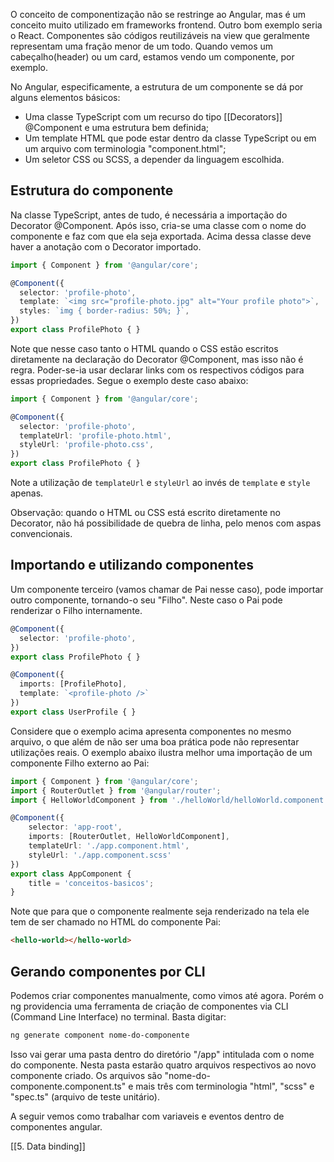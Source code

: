 O conceito de componentização não se restringe ao Angular, mas é um conceito muito utilizado em frameworks frontend. Outro bom exemplo seria o React.
Componentes são códigos reutilizáveis na view que geralmente representam uma fração menor de um todo. Quando vemos um cabeçalho(header) ou um card, estamos vendo um componente, por exemplo. 

No Angular, especificamente, a estrutura de um componente se dá por alguns elementos básicos:

- Uma classe TypeScript com um recurso do tipo [[Decorators]] @Component e uma estrutura bem definida;
- Um template HTML que pode estar dentro da classe TypeScript ou em um arquivo com terminologia "component.html";
- Um seletor CSS ou SCSS, a depender da linguagem escolhida.

## Estrutura do componente

Na classe TypeScript, antes de tudo, é necessária a importação do Decorator @Component. Após isso, cria-se uma classe com o nome do componente e faz com que ela seja exportada. Acima dessa classe deve haver a anotação com o Decorator importado.

```ts
import { Component } from '@angular/core';

@Component({
  selector: 'profile-photo',
  template: `<img src="profile-photo.jpg" alt="Your profile photo">`,
  styles: `img { border-radius: 50%; }`,
})
export class ProfilePhoto { }
```

Note que nesse caso tanto o HTML quando o CSS estão escritos diretamente na declaração do Decorator @Component, mas isso não é regra. Poder-se-ia usar declarar links com os respectivos códigos para essas propriedades. Segue o exemplo deste caso abaixo:

```ts
import { Component } from '@angular/core';

@Component({
  selector: 'profile-photo',
  templateUrl: 'profile-photo.html',
  styleUrl: 'profile-photo.css',
})
export class ProfilePhoto { }
```

Note a utilização de `templateUrl` e `styleUrl` ao invés de `template` e `style` apenas.

Observação: quando o HTML ou CSS está escrito diretamente no Decorator, não há possibilidade de quebra de linha, pelo menos com aspas convencionais.

## Importando e utilizando componentes

Um componente terceiro (vamos chamar de Pai nesse caso), pode importar outro componente, tornando-o seu "Filho". Neste caso o Pai pode renderizar o Filho internamente.

```ts
@Component({
  selector: 'profile-photo',
})
export class ProfilePhoto { }

@Component({
  imports: [ProfilePhoto],
  template: `<profile-photo />`
})
export class UserProfile { }
```

Considere que o exemplo acima apresenta componentes no mesmo arquivo, o que além de não ser uma boa prática pode não representar utilizações reais. O exemplo abaixo ilustra melhor uma importação de um componente Filho externo ao Pai:

```ts
import { Component } from '@angular/core';
import { RouterOutlet } from '@angular/router';
import { HelloWorldComponent } from './helloWorld/helloWorld.component';

@Component({
	selector: 'app-root',
	imports: [RouterOutlet, HelloWorldComponent],
	templateUrl: './app.component.html',
	styleUrl: './app.component.scss'
})
export class AppComponent {
	title = 'conceitos-basicos';
}
```

Note que para que o componente realmente seja renderizado na tela ele tem de ser chamado no HTML do componente Pai:

```html
<hello-world></hello-world>
```


## Gerando componentes por CLI

Podemos criar componentes manualmente, como vimos até agora. Porém o ng providencia uma ferramenta de criação de componentes via CLI (Command Line Interface) no terminal. Basta digitar:

```sh
ng generate component nome-do-componente
```

Isso vai gerar uma pasta dentro do diretório "/app" intitulada com o nome do componente. Nesta pasta estarão quatro arquivos respectivos ao novo componente criado. Os arquivos são "nome-do-componente.component.ts" e mais três com terminologia "html", "scss" e "spec.ts" (arquivo de teste unitário).

A seguir vemos como trabalhar com variaveis e eventos dentro de componentes angular.

[[5. Data binding]]